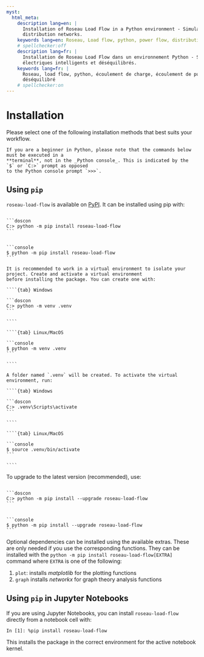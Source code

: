 ```yaml
---
myst:
  html_meta:
    description lang=en: |
      Installation of Roseau Load Flow in a Python environment - Simulation of smart and unbalanced electrical
      distribution networks.
    keywords lang=en: Roseau, Load flow, python, power flow, distribution grid, three-phase, multiphase, unbalanced
    # spellchecker:off
    description lang=fr: |
      Installation de Roseau Load Flow dans un environnement Python - Simulation des réseaux de distribution
      électriques intelligents et déséquilibrés.
    keywords lang=fr: |
      Roseau, load flow, python, écoulement de charge, écoulement de puissance, réseau de distribution, triphasé,
      déséquilibré
    # spellchecker:on
---
```


# Installation

Please select one of the following installation methods that best suits your workflow.

```{note}
If you are a beginner in Python, please note that the commands below must be executed in a
**terminal**, not in the _Python console_. This is indicated by the `$` or `C:>` prompt as opposed
to the Python console prompt `>>>`.
```

## Using `pip`

`roseau-load-flow` is available on [PyPI](https://pypi.org/project/roseau-load-flow/). It can be installed using pip
with:

````{tab} Windows

```doscon
C:> python -m pip install roseau-load-flow
```

````

````{tab} Linux/MacOS

```console
$ python -m pip install roseau-load-flow
```

````

`````{tip}
It is recommended to work in a virtual environment to isolate your project. Create and activate a virtual environment
before installing the package. You can create one with:

````{tab} Windows

```doscon
C:> python -m venv .venv
```

````

````{tab} Linux/MacOS

```console
$ python -m venv .venv
```

````

A folder named `.venv` will be created. To activate the virtual environment, run:

````{tab} Windows

```doscon
C:> .venv\Scripts\activate
```

````

````{tab} Linux/MacOS

```console
$ source .venv/bin/activate
```

````

`````

To upgrade to the latest version (recommended), use:

````{tab} Windows

```doscon
C:> python -m pip install --upgrade roseau-load-flow
```

````

````{tab} Linux/MacOS

```console
$ python -m pip install --upgrade roseau-load-flow
```

````

Optional dependencies can be installed using the available extras. These are only needed if you use the corresponding
functions. They can be installed with the `python -m pip install roseau-load-flow[EXTRA]` command where `EXTRA` is one
of the following:

1. `plot`: installs _matplotlib_ for the plotting functions
2. `graph` installs _networkx_ for graph theory analysis functions

## Using `pip` in Jupyter Notebooks

If you are using Jupyter Notebooks, you can install `roseau-load-flow` directly from a notebook cell with:

```ipython
In [1]: %pip install roseau-load-flow
```

This installs the package in the correct environment for the active notebook kernel.
